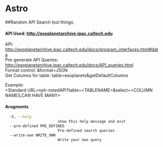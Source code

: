 # Astro
##Random API Search tool thingo. 

#### API Used: http://exoplanetarchive.ipac.caltech.edu
API:                        http://exoplanetarchive.ipac.caltech.edu/docs/program_interfaces.html#data<br>
Pre-generate API Queries:   http://exoplanetarchive.ipac.caltech.edu/docs/API_queries.html<br>
Format control:             &format=JSON<br>
Get Columns for table:      table=exoplanets&getDefaultColumns<br>


Example:<br>
    \<Standard URL\>nph-nstedAPI?table=\<TABLENAME\>&select=\<COLUMN NAMES,CAN HAVE MANY\><br>
    
    
#### Arugments
```bash
  -h, --help
            			show this help message and exit
  --pre-defined PRE_DEFINED
                        Pre-defined search queries
  --write-own WRITE_OWN
                        Write your own query
```
